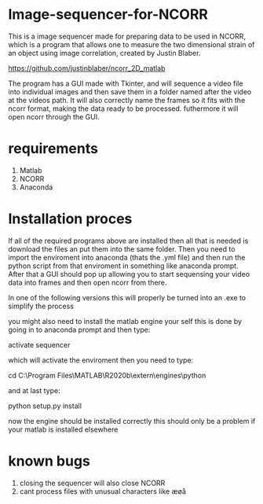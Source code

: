 # Image-sequencer-for-NCORR
This is a image sequencer made for preparing data to be used in NCORR, which is a program that allows one to measure the two dimensional strain of an object using image correlation, created by Justin Blaber.

https://github.com/justinblaber/ncorr_2D_matlab


The program has a GUI made with Tkinter, and will sequence a video file into individual images and then save them in a folder named after the video at the videos path. It will also correctly name the frames so it fits with the ncorr format, making the data ready to be processed. futhermore it will open ncorr through the GUI.

# requirements 
1. Matlab
2. NCORR
3. Anaconda
 

# Installation proces
If all of the required programs above are installed then all that is needed is download the files an put them into the same folder. Then you need to import the enviroment into anaconda (thats the .yml file) and then run the python script from that enviroment in something like anaconda prompt. After that a GUI should pop up allowing you to start sequensing your video data into frames and then open ncorr from there.

In one of the following versions this will properly be turned into an .exe to simplify the process


you might also need to install the matlab engine your self this is done by going in to anaconda prompt and then type:

activate sequencer 

which will activate the enviroment then you need to type:

cd C:\Program Files\MATLAB\R2020b\extern\engines\python

and at last type:

python setup.py install

now the engine should be installed correctly
this should only be a problem if your matlab is installed elsewhere 

# known bugs
1. closing the sequencer will also close NCORR
2. cant process files with unusual characters like æøå



